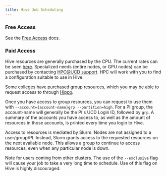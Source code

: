 ```yaml
---
title: Hive Job Scheduling
---
```


### Free Access

See the [Free Access](../scheduler/free-access.md#hive) docs.

### Paid Access

Hive resources are generally purchased by the CPU. The current rates can be seen [here](https://hpc.ucdavis.edu/rates).
Specialized needs (entire nodes, or GPU nodes) can be purchased by contacting [HPC@UCD support](../general/support.md).
HPC will work with you to find a configuration suitable to use in Hive.

Some colleges have purchased group resources, which you may be able to request access to through
[Hippo](../general/account-requests.md#how-to-request-access-to-another-group-on-a-cluster).

Once you have access to group resources, you can request to use them with
`--account={account-name}grp --partition=high`. For a PI group, the account-name will generally be the PI's UCD Login
ID, followed by `grp`. A summary of the accounts you have access to, as well as the amount of resources in those
accounts, is printed every time you login to Hive.

Access to resources is mediated by Slurm. Nodes are not assigned to a user/group/PI. Instead, Slurm grants access to the
requested resources on the next available node. This allows a group to continue to access resources, even when any
particular node is down.

Note for users coming from other clusters. The use of the `--exclusive` flag will cause your job to take a very long
time to schedule. Use of this flag on Hive is highly discouraged.
